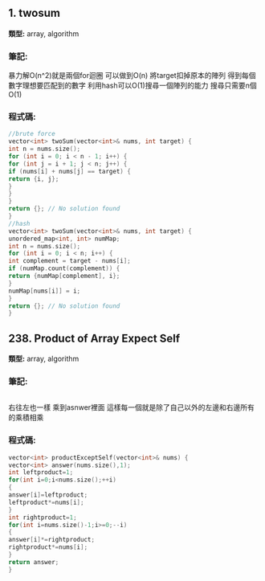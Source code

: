 
## 1. twosum
**類型:** array, algorithm
### 筆記:
暴力解O(n^2)就是兩個for迴圈 
可以做到O(n) 將target扣掉原本的陣列 得到每個數字理想要匹配到的數字
利用hash可以O(1)搜尋一個陣列的能力 搜尋只需要n個O(1)
### 程式碼:
```cpp
//brute force
vector<int> twoSum(vector<int>& nums, int target) {
int n = nums.size();
for (int i = 0; i < n - 1; i++) {
for (int j = i + 1; j < n; j++) {
if (nums[i] + nums[j] == target) {
return {i, j};
}
}
}
return {}; // No solution found
}
//hash
vector<int> twoSum(vector<int>& nums, int target) {
unordered_map<int, int> numMap;
int n = nums.size();
for (int i = 0; i < n; i++) {
int complement = target - nums[i];
if (numMap.count(complement)) {
return {numMap[complement], i};
}
numMap[nums[i]] = i;
}
return {}; // No solution found
}
```
## 238. Product of Array Expect Self
**類型:** array, algorithm
### 筆記:
```
```
右往左也一樣 乘到asnwer裡面 這樣每一個就是除了自己以外的左邊和右邊所有的乘積相乘
### 程式碼:
```cpp
vector<int> productExceptSelf(vector<int>& nums) {
vector<int> answer(nums.size(),1);
int leftproduct=1;
for(int i=0;i<nums.size();++i)
{
answer[i]=leftproduct;
leftproduct*=nums[i];
}
int rightproduct=1;
for(int i=nums.size()-1;i>=0;--i)
{
answer[i]*=rightproduct;
rightproduct*=nums[i];
}
return answer;
}
